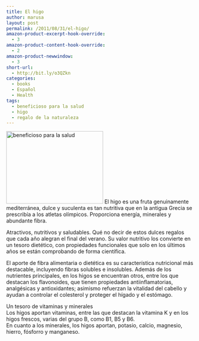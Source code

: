 ```yaml
---
title: El higo
author: marusa
layout: post
permalink: /2011/08/31/el-higo/
amazon-product-excerpt-hook-override:
  - 3
amazon-product-content-hook-override:
  - 2
amazon-product-newwindow:
  - 3
short-url:
  - http://bit.ly/o3QZkn
categories:
  - books
  - Español
  - Health
tags:
  - beneficioso para la salud
  - higo
  - regalo de la naturaleza
---
```

[<img src="http://blogs.bikecrawler.com/wp-content/uploads/2011/08/higo.jpg" alt="beneficioso para la salud" width="259" height="194" class="alignleft size-full wp-image-977" />][1] El higo es una fruta genuinamente mediterránea, dulce y suculenta es tan nutritiva que en la antigua Grecia se prescribía a los atletas olímpicos. Proporciona energía, minerales y abundante fibra.

Atractivos, nutritivos y saludables. Qué no decir de estos dulces regalos que cada año alegran el final del verano. Su valor nutritivo los convierte en un tesoro dietético, con propiedades funcionales que solo en los últimos años se están comprobando de forma científica.

El aporte de fibra alimentaria o dietética es su característica nutricional más destacable, incluyendo fibras solubles e insolubles. Además de los nutrientes principales, en los higos se encuentran otros, entre los que destacan los flavonoides, que tienen propiedades antiinflamatorias, analgésicas y antioxidantes; asimismo refuerzan la vitalidad del cabello y ayudan a controlar el colesterol y proteger el hígado y el estómago.

Un tesoro de vitaminas y minerales  
Los higos aportan vitaminas, entre las que destacan la vitamina K y en los higos frescos, varias del grupo B, como B1, B5 y B6.  
En cuanto a los minerales, los higos aportan, potasio, calcio, magnesio, hierro, fósforro y manganeso.

 [1]: http://blogs.bikecrawler.com/wp-content/uploads/2011/08/higo.jpg